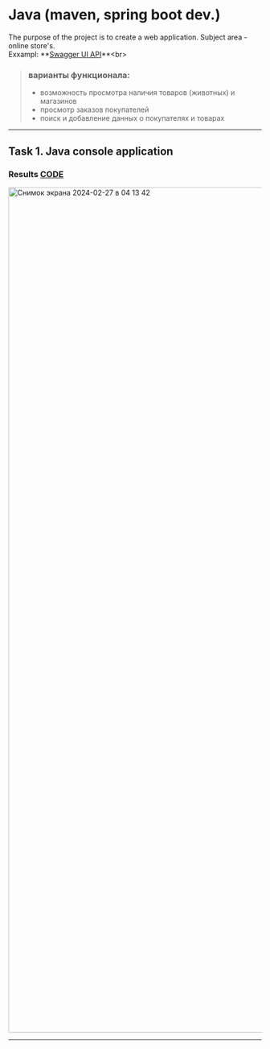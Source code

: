 # Java (maven, spring boot dev.)

The purpose of the project is to create a web application. Subject area - online store's.<br>
Exxampl:
**[Swagger UI API]([https://developer.spotify.com/](https://petstore.swagger.io))**<br>
> ### варианты функционала:
> + возможность просмотра наличия товаров (животных) и магазинов<br>
> + просмотр заказов покупателей<br>
> + поиск и добавление данных о покупателях и товарах<br>

---

## Task 1. Java console application

### Results [CODE](.src)
<img width="1680" alt="Снимок экрана 2024-02-27 в 04 13 42" src="https://github.com/AutomageVadimHerasimovich/Java_cactus/assets/114065342/cc573e1f-33b7-4d53-a1ae-6dae77769f76">

---
